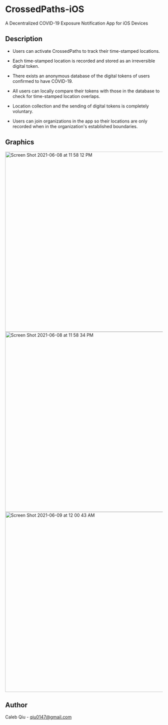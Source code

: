 # CrossedPaths-iOS
A Decentralized COVID-19 Exposure Notification App for iOS Devices
## Description
- Users can activate CrossedPaths to track their time-stamped locations.     

- Each time-stamped location is recorded and stored as an irreversible digital token.   

- There exists an anonymous database of the digital tokens of users confirmed to have COVID-19.   

- All users can locally compare their tokens with those in the database to check for time-stamped location overlaps.   

- Location collection and the sending of digital tokens is completely voluntary.   

- Users can join organizations in the app so their locations are only recorded when in the organization's established boundaries.  

## Graphics

<img width="574" alt="Screen Shot 2021-06-08 at 11 58 12 PM" src="https://user-images.githubusercontent.com/33849821/121290978-802cfd80-c8b5-11eb-8aa7-02f8b36cb379.png">
<img width="574" alt="Screen Shot 2021-06-08 at 11 58 34 PM" src="https://user-images.githubusercontent.com/33849821/121290983-81f6c100-c8b5-11eb-8ba1-cc13522b1686.png">
<img width="574" alt="Screen Shot 2021-06-09 at 12 00 43 AM" src="https://user-images.githubusercontent.com/33849821/121291156-caae7a00-c8b5-11eb-93b3-98820e44005c.png">


## Author
Caleb Qiu -
qiu0147@gmail.com

